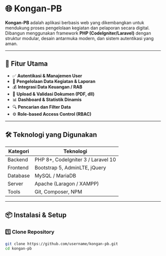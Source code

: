 # 🌐 Kongan-PB

**Kongan-PB** adalah aplikasi berbasis web yang dikembangkan untuk mendukung proses pengelolaan kegiatan dan pelaporan secara digital.  
Dibangun menggunakan framework **PHP (CodeIgniter/Laravel)** dengan struktur modular, desain antarmuka modern, dan sistem autentikasi yang aman.

---

## 🚀 Fitur Utama

- ✅ **Autentikasi & Manajemen User**
- 📂 **Pengelolaan Data Kegiatan & Laporan**
- 💰 **Integrasi Data Keuangan / RAB**
- 🧾 **Upload & Validasi Dokumen (PDF, dll)**
- 📊 **Dashboard & Statistik Dinamis**
- 🔍 **Pencarian dan Filter Data**
- ⚙️ **Role-based Access Control (RBAC)**

---

## 🛠️ Teknologi yang Digunakan

| Kategori | Teknologi                          |
| -------- | ---------------------------------- |
| Backend  | PHP 8+, CodeIgniter 3 / Laravel 10 |
| Frontend | Bootstrap 5, AdminLTE, jQuery      |
| Database | MySQL / MariaDB                    |
| Server   | Apache (Laragon / XAMPP)           |
| Tools    | Git, Composer, NPM                 |

---

## 📦 Instalasi & Setup

### 1️⃣ Clone Repository

```bash
git clone https://github.com/username/kongan-pb.git
cd kongan-pb
```
